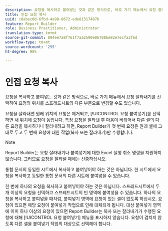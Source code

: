 ```yaml
---
description: 요청을 복사하고 붙여넣는 것과 같은 방식으로, 바로 가기 메뉴에서 요청 잘라내기를 선택하여 요청의 위치를 스프레드시트의 다른 부분으로 변경할 수도 있습니다.
title: 인접 요청 복사
uuid: c8abec0d-6fbd-4a98-8672-ede81317487b
feature: Report Builder
role: Business Practitioner, Administrator
translation-type: tm+mt
source-git-commit: 894ee7a8f761f7aa2590e06708be82e7ecfa3f6d
workflow-type: tm+mt
source-wordcount: '295'
ht-degree: 98%

---
```



# 인접 요청 복사

요청을 복사하고 붙여넣는 것과 같은 방식으로, 바로 가기 메뉴에서 요청 잘라내기를 선택하여 요청의 위치를 스프레드시트의 다른 부분으로 변경할 수도 있습니다.

요청을 잘라내면 원래 위치의 요청은 제거되고, [!UICONTROL 요청 붙여넣기]를 선택하면 새 위치에 요청이 놓입니다. 특정 요청을 잘라낸 후 마음이 바뀌어서 다른 셀의 다른 요청을 복사하거나 잘라내려고 하면, Report Builder가 첫 번째 요청은 원래 셀에 그대로 두고 두 번째 요청에 대한 작업(복사 또는 잘라내기)만 수행합니다.

>[!NOTE]
>
>Report Builder는 요청 잘라내기나 붙여넣기에 대한 Excel 실행 취소 명령을 지원하지 않습니다. 그러므로 요청을 잘라낼 때에는 신중하십시오.

통합 문서의 동일한 시트에서 복사하고 붙여넣어야 하는 것은 아닙니다. 한 시트에서 요청을 복사하고 동일한 통합 문서의 다른 시트에 붙여넣을 수 있습니다.

한 번에 하나의 요청을 복사하고 붙여넣어야 하는 것은 아닙니다. 스프레드시트에서 두 개 이상의 요청을 선택하고 스프레드시트의 빈 영역에 붙여넣을 수 있습니다. 하나의 요청을 복사하고 붙여넣을 때처럼, 붙여넣기 영역에 요청이 있는 셀이 없도록 하십시오. 요청이 있으면 해당 요청이 붙여넣기 작업으로 인해 대체되게 됩니다. 대상 붙여넣기 영역에 이미 하나 이상의 요청이 있으면 Report Builder는 복사 또는 잘라내기가 수행된 요청에 대해 [!UICONTROL 요청 붙여넣기] 메뉴를 표시하지 않습니다. 요청이 겹치지 않도록 다른 셀을 붙여넣기 작업의 대상으로 선택해야 합니다.
